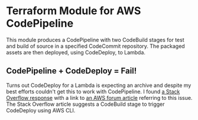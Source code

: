 # Terraform Module for AWS CodePipeline

This module produces a CodePipeline with two CodeBuild stages for test and build of source in a specified CodeCommit repository.
The packaged assets are then deployed, using CodeDeploy, to Lambda.

## CodePipeline + CodeDeploy = Fail!

Turns out CodeDeploy for a Lambda is expecting an archive and despite my best efforts couldn't get this to work with CodePipeline.
I found [a Stack Overflow response](https://stackoverflow.com/questions/53136089/codepipeline-codedeploy-reports-bundletype-must-be-either-yaml-or-json) with a link to [an AWS forum article](https://forums.aws.amazon.com/thread.jspa?messageID=864336) referring to this issue. The Stack Overflow article suggests a CodeBuild stage to trigger CodeDeploy using AWS CLI.